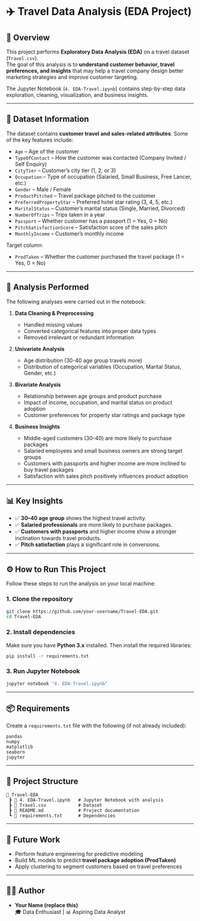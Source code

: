 # ✈️ Travel Data Analysis (EDA Project)

## 📖 Overview
This project performs **Exploratory Data Analysis (EDA)** on a travel dataset (`Travel.csv`).  
The goal of this analysis is to **understand customer behavior, travel preferences, and insights** that may help a travel company design better marketing strategies and improve customer targeting.  

The Jupyter Notebook (`4. EDA-Travel.ipynb`) contains step-by-step data exploration, cleaning, visualization, and business insights.

---

## 📂 Dataset Information
The dataset contains **customer travel and sales-related attributes**. Some of the key features include:

- `Age` – Age of the customer  
- `TypeOfContact` – How the customer was contacted (Company Invited / Self Enquiry)  
- `CityTier` – Customer’s city tier (1, 2, or 3)  
- `Occupation` – Type of occupation (Salaried, Small Business, Free Lancer, etc.)  
- `Gender` – Male / Female  
- `ProductPitched` – Travel package pitched to the customer  
- `PreferredPropertyStar` – Preferred hotel star rating (3, 4, 5, etc.)  
- `MaritalStatus` – Customer’s marital status (Single, Married, Divorced)  
- `NumberOfTrips` – Trips taken in a year  
- `Passport` – Whether customer has a passport (1 = Yes, 0 = No)  
- `PitchSatisfactionScore` – Satisfaction score of the sales pitch  
- `MonthlyIncome` – Customer’s monthly income  

Target column:
- `ProdTaken` – Whether the customer purchased the travel package (1 = Yes, 0 = No)

---

## 🔎 Analysis Performed
The following analyses were carried out in the notebook:

1. **Data Cleaning & Preprocessing**
   - Handled missing values  
   - Converted categorical features into proper data types  
   - Removed irrelevant or redundant information  

2. **Univariate Analysis**
   - Age distribution (30-40 age group travels more)  
   - Distribution of categorical variables (Occupation, Marital Status, Gender, etc.)  

3. **Bivariate Analysis**
   - Relationship between age groups and product purchase  
   - Impact of income, occupation, and marital status on product adoption  
   - Customer preferences for property star ratings and package type  

4. **Business Insights**
   - Middle-aged customers (30–40) are more likely to purchase packages  
   - Salaried employees and small business owners are strong target groups  
   - Customers with passports and higher income are more inclined to buy travel packages  
   - Satisfaction with sales pitch positively influences product adoption  

---

## 📊 Key Insights
- ✅ **30–40 age group** shows the highest travel activity.  
- ✅ **Salaried professionals** are more likely to purchase packages.  
- ✅ **Customers with passports** and higher income show a stronger inclination towards travel products.  
- ✅ **Pitch satisfaction** plays a significant role in conversions.  

---

## ⚙️ How to Run This Project
Follow these steps to run the analysis on your local machine:

### 1. Clone the repository
```bash
git clone https://github.com/your-username/Travel-EDA.git
cd Travel-EDA
```

### 2. Install dependencies
Make sure you have **Python 3.x** installed. Then install the required libraries:
```bash
pip install -r requirements.txt
```

### 3. Run Jupyter Notebook
```bash
jupyter notebook "4. EDA-Travel.ipynb"
```

---

## 📦 Requirements
Create a `requirements.txt` file with the following (if not already included):

```
pandas
numpy
matplotlib
seaborn
jupyter
```

---

## 📌 Project Structure
```
📂 Travel-EDA
 ┣ 📜 4. EDA-Travel.ipynb   # Jupyter Notebook with analysis
 ┣ 📜 Travel.csv            # Dataset
 ┣ 📜 README.md             # Project documentation
 ┗ 📜 requirements.txt      # Dependencies
```

---

## 🚀 Future Work
- Perform feature engineering for predictive modeling  
- Build ML models to predict **travel package adoption (ProdTaken)**  
- Apply clustering to segment customers based on travel preferences  

---

## 👨‍💻 Author
- **Your Name (replace this)**  
  🎓 Data Enthusiast | 📊 Aspiring Data Analyst  
